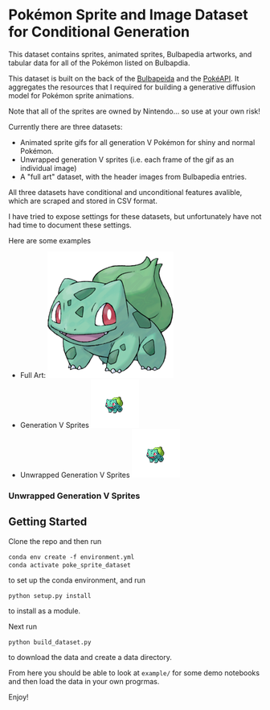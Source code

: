 # Pokémon Sprite and Image Dataset for Conditional Generation

This dataset contains sprites, animated sprites, Bulbapedia artworks, and tabular data for all of the Pokémon listed on Bulbapdia.

This dataset is built on the back of the [Bulbapeida](https://bulbapedia.bulbagarden.net/wiki/Main_Page) and the [PokéAPI](https://pokeapi.co/). It aggregates the resources that I required for building a generative diffusion model for Pokémon sprite animations. 

Note that all of the sprites are owned by Nintendo... so use at your own risk!

Currently there are three datasets:
- Animated sprite gifs for all generation V Pokémon for shiny and normal Pokémon.
- Unwrapped generation V sprites (i.e. each frame of the gif as an individual image)
- A "full art" dataset, with the header images from Bulbapedia entries.

All three datasets have conditional and unconditional features avalible, which are scraped and stored in CSV format.

I have tried to expose settings for these datasets, but unfortunately have not had time to document these settings.

Here are some examples

- Full Art: ![](/resorces/0001_Bulbasaur.png)
- Generation V Sprites ![](/resorces/Spr_5b_001.gif)
- Unwrapped Generation V Sprites ![](/resorces/0.png)

### Unwrapped Generation V Sprites

## Getting Started
Clone the repo and then run
```
conda env create -f environment.yml 
conda activate poke_sprite_dataset
```
to set up the conda environment, and run 
```
python setup.py install
```
to install as a module.

Next run
```
python build_dataset.py
```
to download the data and create a data directory.

From here you should be able to look at `example/` for some demo notebooks and then load the data in your own progrmas.

Enjoy!

<!-- ## Contributer Setup
```
pip install pre-commit
pre-commit install
```
Then before a push you can run
```
pre-commit run --all-files
``` -->
